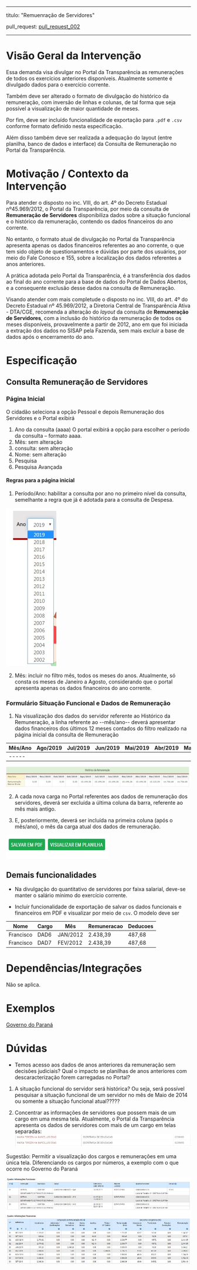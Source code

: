 
---
titulo: "Remuenração de Servidores"

pull_request: [pull_request_002](https://github.com/transparencia-mg/especificacoes-portal-transparencia/blob/feat/especificacao-remuneracao-servidores/especificacao-remuneracao-servidores.md)

---


# Visão Geral da Intervenção

Essa demanda visa divulgar no Portal da Transparência as remunerações de todos os exercícios anteriores disponíveis. Atualmente somente é divulgado dados para o exercício corrente.

Também deve ser alterado o formato de divulgação do histórico da remuneração, com inversão de linhas e colunas, de tal forma que seja possível a visualização de maior quantidade de meses.

Por fim, deve ser incluído funcionalidade de exportação para `.pdf` e `.csv` conforme formato definido nesta especificação.

Além disso também deve ser realizada a adequação do layout (entre planilha, banco de dados e interface) da Consulta de Remuneração no Portal da Transparência.

# Motivação / Contexto da Intervenção

Para atender o disposto no inc. VIII, do art. 4º do Decreto Estadual nº45.969/2012, o Portal da Transparência, por meio da consulta de __Remuneração de Servidores__ disponibiliza dados sobre a situação funcional e o histórico da remuneração, contendo os dados financeiros do ano corrente.

No entanto, o formato atual de divulgação no Portal da Transparência apresenta apenas os dados financeiros referentes ao ano corrente, o que tem sido objeto de questionamentos e dúvidas por parte dos usuários, por meio do Fale Conosco e 155, sobre a localização dos dados referentes a anos anteriores. 

A prática adotada pelo Portal da Transparência, é a transferência dos dados ao final do ano corrente para a base de dados do Portal de Dados Abertos, e a consequente exclusão desse dados na consulta de Remuneração. 

Visando atender com mais completude o disposto no inc. VIII, do art. 4º do Decreto Estadual nº 45.969/2012, a Diretoria Central de Transparência Ativa - DTA/CGE, recomenda a alteração do _layout_ da consulta de __Remuneração de Servidores__, com a inclusão do histórico da remuneração de todos os meses disponíveis, provavelmente a partir de 2012, ano em que foi iniciada a extração dos dados no SISAP pela Fazenda, sem mais excluir a base de dados após o encerramento do ano.

# Especificação

## Consulta Remuneração de Servidores

### Página Inicial

O cidadão seleciona a opção Pessoal e depois Remuneração dos Servidores e o Portal exibirá

1. Ano da consulta (aaaa) O portal exibirá a opção para escolher o período da consulta – formato aaaa.
2. Mês: sem alteração
3. consulta: sem alteração
4. Nome: sem alteração
5. Pesquisa
6. Pesquisa Avançada

#### Regras para a página inicial

1. Período/Ano: habilitar a consulta por ano no primeiro nível da consulta, semelhante a regra que já é adotada para a consulta de Despesa.

![](static/filtro_ano.jpg)

2. Mês: incluir no filtro mês, todos os meses do anos. Atualmente, só consta os meses de Janeiro a Agosto, considerando que o portal apresenta apenas os dados financeiros do ano corrente.


### Formulário Situação Funcional e Dados de Remuneração

1. Na visualização dos dados do servidor referente ao Histórico da Remuneração, a linha referente ao --mês/ano-- deverá apresentar dados financeiros dos últimos 12 meses contados do filtro realizado na página inicial da consulta de Remuneração

|Mês/Ano|Ago/2019|Jul/2019|Jun/2019|Mai/2019|Abr/2019|Mar/2019|Fev/2019|Jan/2019|Dez/2018|Nov/2018|Out/2018|Set/2018|
|-------|:--------|:--------|:--------|:--------|:--------|:--------|:--------|:--------|:--------|:--------|:--------|:--------|
|-----|


![](static/historico_remuneracao.jpg)

2. A cada nova carga no Portal referentes aos dados de remuneração dos servidores, deverá ser excluída a última coluna da barra, referente ao mês mais antigo.

3. E, posteriormente, deverá ser incluída na primeira coluna (após o mês/ano), o mês da carga atual dos dados de remuneração.



![](static/pdf_planilha.jpg)

## Demais funcionalidades

* Na divulgação do quantitativo de servidores por faixa salarial, deve-se manter o salário mínimo do exercício corrente.

* Incluir funcionalidade de exportação de salvar os dados funcionais e financeiros em PDF e visualizar por meio de `csv`. O modelo deve ser

| Nome      | Cargo | Mês      | Remuneracao | Deducoes |
|-----------|-------|----------|-------------|----------|
| Francisco | DAD6  | JAN/2012 | 2.438,39    | 487,68   |
| Francisco | DAD7  | FEV/2012 | 2.438,39    | 487,68   |

# Dependências/Integrações

Não se aplica.


# Exemplos

[Governo do Paraná](http://www.transparencia.pr.gov.br/pte/pages/pessoal/remuneracoes/exibir_remuneracao?windowId=729)


# Dúvidas

* Temos acesso aos dados de anos anteriores da remuneração sem decisões judiciais? Qual o impacto se planilhas de anos anteriores com descaracterização forem carregadas no Portal?

1. A situação funcional do servidor será histórica? Ou seja, será possível pesquisar a situação funcional de um servidor no mês de Maio de 2014 ou somente a situação funcional atual?????

3. Concentrar as informações de servidores que possem mais de um cargo em uma mesma tela.
Atualmente, o Portal da Transparência apresenta os dados de servidores com mais de um cargo em telas separadas:
![](static/telas_separadas.jpg)

Sugestão: Permitir a visualização dos cargos e remunerações em uma única tela. Diferenciando os cargos por números, a exemplo com o que ocorre no Governo do Paraná

![](static/unica_tela.jpg)
